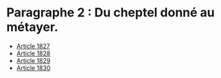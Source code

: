 # Paragraphe 2 : Du cheptel donné au métayer.

- [Article 1827](article-1827.md)
- [Article 1828](article-1828.md)
- [Article 1829](article-1829.md)
- [Article 1830](article-1830.md)
